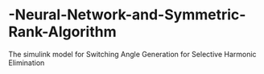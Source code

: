 # -Neural-Network-and-Symmetric-Rank-Algorithm
The simulink model for Switching Angle Generation for Selective Harmonic Elimination
